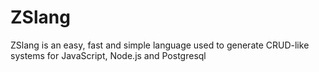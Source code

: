 # ZSlang
ZSlang is an easy, fast and simple language used to generate CRUD-like systems for JavaScript, Node.js and Postgresql
